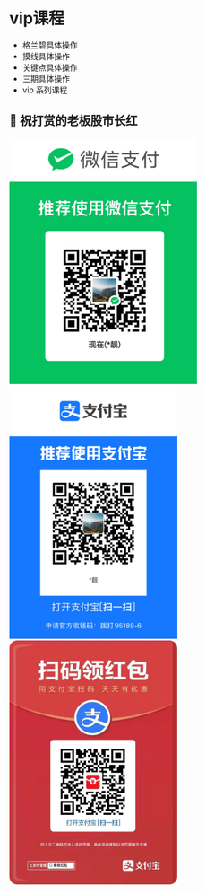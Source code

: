 # vip课程

* 格兰碧具体操作
* 摸线具体操作
* 关键点具体操作
* 三期具体操作
* vip 系列课程




## 🤝 祝打赏的老板股市长红

<img width="335" src="../assets/wepay.png" />
<img width="300" src="../assets/alipay.jpg" />
<img width="300" src="../assets/hb.jpg" />